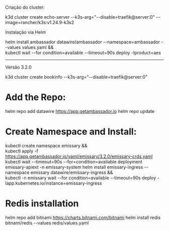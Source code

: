 Criação do cluster:

k3d cluster create echo-server --k3s-arg="--disable=traefik@server:0" --image=rancher/k3s:v1.24.9-k3s2

Instalação via Helm

helm install ambassador datawire/ambassador --namespace=ambassador --values values.yaml && \
kubectl wait --for condition=available --timeout=90s deploy -lproduct=aes


---

Versão 3.2.0 

k3d cluster create bookinfo --k3s-arg="--disable=traefik@server:0"

# Add the Repo:
helm repo add datawire https://app.getambassador.io
helm repo update
 
# Create Namespace and Install:
kubectl create namespace emissary && \
kubectl apply -f https://app.getambassador.io/yaml/emissary/3.2.0/emissary-crds.yaml
kubectl wait --timeout=90s --for=condition=available deployment emissary-apiext -n emissary-system
helm install emissary-ingress --namespace emissary datawire/emissary-ingress && \
kubectl -n emissary wait --for condition=available --timeout=90s deploy -lapp.kubernetes.io/instance=emissary-ingress

# Redis installation
helm repo add bitnami https://charts.bitnami.com/bitnami
helm install redis bitnami/redis --values redis/values.yaml
